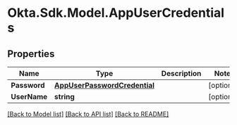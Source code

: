 # Okta.Sdk.Model.AppUserCredentials
## Properties

Name | Type | Description | Notes
------------ | ------------- | ------------- | -------------
**Password** | [**AppUserPasswordCredential**](AppUserPasswordCredential.md) |  | [optional] 
**UserName** | **string** |  | [optional] 

[[Back to Model list]](../README.md#documentation-for-models) [[Back to API list]](../README.md#documentation-for-api-endpoints) [[Back to README]](../README.md)

